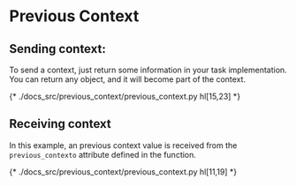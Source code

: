 # Previous Context

## Sending context:

To send a context, just return some information in your task implementation. You can return any object, and it will become part of the context.

{* ./docs_src/previous_context/previous_context.py hl[15,23] *}


## Receiving context

In this example, an previous context value is received from the `previous_contexto` attribute defined in the function.

{* ./docs_src/previous_context/previous_context.py hl[11,19] *}